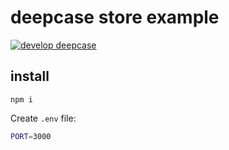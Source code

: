 # deepcase store example

[![develop deepcase](https://badgen.net/badge/develop/deepcase)](https://github.com/deepcase/deepcase)

## install

```
npm i
```

Create `.env` file:
```sh
PORT=3000
```